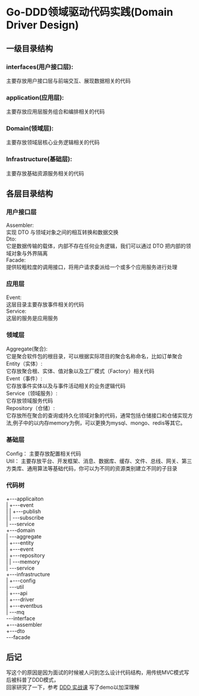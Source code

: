 # Go-DDD领域驱动代码实践(Domain Driver Design)  
## 一级目录结构
### interfaces(用户接口层):
主要存放用户接口层与前端交互、展现数据相关的代码  
### application(应用层):
主要存放应用层服务组合和编排相关的代码  
### Domain(领域层):
主要存放领域层核心业务逻辑相关的代码  
### Infrastructure(基础层):
主要存放基础资源服务相关的代码  
## 各层目录结构
### 用户接口层
Assembler:   
实现 DTO 与领域对象之间的相互转换和数据交换  
Dto:  
它是数据传输的载体，内部不存在任何业务逻辑，我们可以通过 DTO 把内部的领域对象与外界隔离  
Facade:   
提供较粗粒度的调用接口，将用户请求委派给一个或多个应用服务进行处理  
### 应用层
Event:   
这层目录主要存放事件相关的代码   
Service:   
这层的服务是应用服务   
### 领域层
Aggregate(聚合):   
它是聚合软件包的根目录，可以根据实际项目的聚合名称命名，比如订单聚合   
Entity（实体）:   
它存放聚合根、实体、值对象以及工厂模式（Factory）相关代码   
Event（事件）:   
它存放事件实体以及与事件活动相关的业务逻辑代码   
Service（领域服务）:   
它存放领域服务代码   
Repository（仓储）:   
它存放所在聚合的查询或持久化领域对象的代码，通常包括仓储接口和仓储实现方法,例子中的以内存memory为例，可以更换为mysql、mongo、redis等其它。
### 基础层
Config： 
主要存放配置相关代码   
Util： 
主要存放平台、开发框架、消息、数据库、缓存、文件、总线、网关、第三方类库、通用算法等基础代码，你可以为不同的资源类别建立不同的子目录   
### 代码树
+---applicaiton   
|   +---event   
|   |   +---publish   
|   |   \---subscribe   
|   \---service   
+---domain   
|   \---aggregate   
|       +---entity   
|       +---event   
|       +---repository   
|       |   \---memory  
|       \---service  
+---infrastructure   
|   +---config   
|   \---util   
|       +---api   
|       +---driver   
|       +---eventbus   
|       \---mq   
\---interface   
+---assembler   
+---dto  
\---facade   
## 后记
写这个的原因是因为面试的时候被人问到怎么设计代码结构，用传统MVC模式写后被科普了DDD模式，   
回家研究了一下，参考 [DDD 实战课](url:https://zq99299.github.io/note-book2/ddd/#%E6%8E%A8%E8%8D%90%E9%98%85%E8%AF%BB])  写了demo以加深理解




